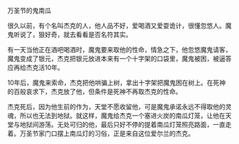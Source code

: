 万圣节的鬼南瓜

很久以前，有个名叫杰克的人，他人品不好，爱喝酒又爱耍诡计，很懂忽悠人。魔鬼听说了，狠好奇，就去看看是否名符其实。

有一天当他正在酒吧喝酒时，魔鬼要来取他的性命，情急之下，他忽悠魔鬼请客，魔鬼变成了银元，杰克把银元放进本来有一个十字架的口袋里，魔鬼被困，被逼答应再给杰克活10年。

10年后，魔鬼来索命，杰克把他哄骗上树，拿出十字架把魔鬼困在树上。在死神的百般哀求下，杰克放了他，但条件是死神不再取杰克的性命。

杰克死后，因为他生前的作为，天堂不愿收留他，可是魔鬼承诺永远不得取他的灵魂，所以也无法到地狱。就这样，魔鬼给杰克一个塞进火炭的南瓜灯笼，让他在天堂与地狱间游荡。无处可归的他，最后只好不停的提着南瓜灯笼照亮路面，一直走着。万圣节家门口摆上南瓜灯的习俗，正是来自这位爱尔兰的杰克。
